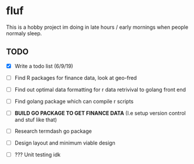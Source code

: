 # fluf
This is a hobby project im doing in late hours / early mornings when people normaly sleep. 

## TODO 
- [x] Write a todo list (6/9/19)
- [ ] Find R packages for finance data, look at geo-fred 
- [ ] Find out optimal data formatting for r data retrivival to golang front end
- [ ] Find golang package which can compile r scripts 
- [ ] **BUILD GO PACKAGE TO GET FINANCE DATA** (I.e setup version control and stuf like that) 
- [ ] Research termdash go package
- [ ] Design layout and minimum viable design 
- [ ] ??? Unit testing idk 

